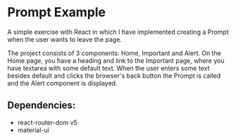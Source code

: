 # Prompt Example

A simple exercise with React in which I have implemented creating a Prompt when the user wants to leave the page.

The project consists of 3 components: Home, Important and Alert. On the Home page, you have a heading and link to the Important page, where you have textarea with some default text. When the user enters some text besides default and clicks the browser's back button the Prompt is called and the Alert component is displayed.

## Dependencies:

- react-router-dom v5
- material-ui
